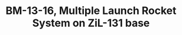 ---
layout: product
title: "BM-13-16,  Multiple Launch Rocket System on ZiL-131 base"
price: "TBA" 
desc: "Maketa"
img_path: "/assets/img/ICM 72814.webp"
brand: "N/A"
available: false
special_offer: false
new: false
soon: false
cat: "010000"
subcat: "013600"
subsubcat: "0N/A"
sifra: "ICM 72814"
popular: false
spec: false
---